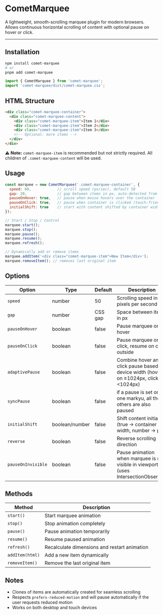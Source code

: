 # CometMarquee

A lightweight, smooth-scrolling marquee plugin for modern browsers. Allows continuous horizontal scrolling of content with optional pause on hover or click.

---

## Installation

```bash
npm install comet-marquee
# or
pnpm add comet-marquee
```

```javascript
import { CometMarquee } from 'comet-marquee';
import 'comet-marquee/dist/comet-marquee.css';
```

## HTML Structure

```html
<div class="comet-marquee-container">
  <div class="comet-marquee-content">
    <div class="comet-marquee-item">Item 1</div>
    <div class="comet-marquee-item">Item 2</div>
    <div class="comet-marquee-item">Item 3</div>
    <!-- Optional: more items -->
  </div>
</div>
```

⚠️ **Note:** `comet-marquee-item` is recommended but not strictly required. All children of `.comet-marquee-content` will be used.

## Usage

```javascript
const marquee = new CometMarquee('.comet-marquee-container', {
  speed: 60,            // scroll speed (px/sec), default 50
  gap: 20,              // gap between items in px, auto-detected from CSS
  pauseOnHover: true,   // pause when mouse hovers over the container
  pauseOnClick: true,   // pause when container is clicked (touch-friendly)
  initialShift: true    // start with content shifted by container width (true/false or px)
});

// Start / Stop / Control
marquee.start();
marquee.stop();
marquee.pause();
marquee.resume();
marquee.refresh();

// Dynamically add or remove items
marquee.addItem('<div class="comet-marquee-item">New Item</div>');
marquee.removeItem(); // removes last original item
```

## Options

| Option | Type | Default | Description |
|--------|------|---------|-------------|
| `speed` | number | 50 | Scrolling speed in pixels per second |
| `gap` | number | CSS gap | Space between items in px |
| `pauseOnHover` | boolean | false | Pause marquee on hover |
| `pauseOnClick` | boolean | false | Pause marquee on click, resume on click outside |
| `adaptivePause` | boolean | false | Combine hover and click pause based on device width (hover on ≥1024px, click on <1024px) |
| `syncPause` | boolean | false | if a pause is set on one markyu, all the others are also paused |
| `initialShift` | boolean/number | false | Shift content initially (true → container width, number → px) |
| `reverse` | boolean | false | Reverse scrolling direction |
| `pauseOnInvisible` | boolean | false | Pause animation when marquee is not visible in viewport (uses IntersectionObserver) |

## Methods

| Method | Description |
|--------|-------------|
| `start()` | Start marquee animation |
| `stop()` | Stop animation completely |
| `pause()` | Pause animation temporarily |
| `resume()` | Resume paused animation |
| `refresh()` | Recalculate dimensions and restart animation |
| `addItem(html)` | Add a new item dynamically |
| `removeItem()` | Remove the last original item |

## Notes

- Clones of items are automatically created for seamless scrolling
- Respects `prefers-reduced-motion` and will pause automatically if the user requests reduced motion
- Works on both desktop and touch devices
